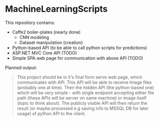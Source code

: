 # MachineLearningScripts

This repository contains:

  * Caffe2 boiler-plates (nearly done)
    * CNN modeling
    * Dataset manipulation (creation)
  * Python-based API (to be able to call python scripts for predictions)
  * ASP.NET MVC Core API (TODO)
  * Simple SPA web page for communication with above API (TODO)

Planned output:

> This project should be in it's final form serve web page, which communicates with API.
> This API will be able to receive Image files (probably one at time). Then the hidden API (the python-based one)
> which will be very simple - with single endpoint accepting either file path (these APIs will be server on same machine)
> or image itself (topic to think about). The publicly visible API will then return the result (or maybe processed
> e.g saving info to MSSQL DB for later usage) of python API to the client.

